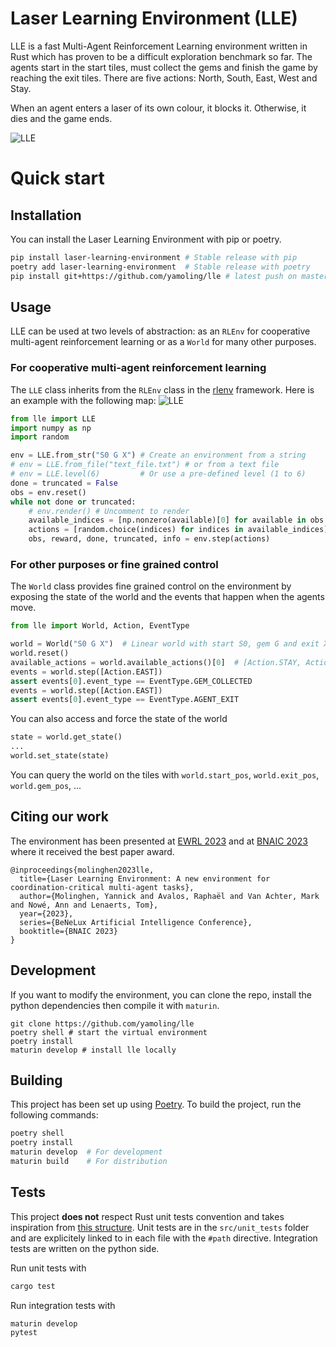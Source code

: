 # Laser Learning Environment (LLE)
LLE is a fast Multi-Agent Reinforcement Learning environment written in Rust which has proven to be a difficult exploration benchmark so far. The agents start in the start tiles, must collect the gems and finish the game by reaching the exit tiles. There are five actions: North, South, East, West and Stay. 

When an agent enters a laser of its own colour, it blocks it. Otherwise, it dies and the game ends.

![LLE](docs/lvl6-annotated.png)

# Quick start
## Installation
You can install the Laser Learning Environment with pip or poetry.
```bash
pip install laser-learning-environment # Stable release with pip
poetry add laser-learning-environment  # Stable release with poetry
pip install git+https://github.com/yamoling/lle # latest push on master
```

## Usage
LLE can be used at two levels of abstraction: as an `RLEnv` for cooperative multi-agent reinforcement learning or as a `World` for many other purposes.
### For cooperative multi-agent reinforcement learning
The `LLE` class inherits from the `RLEnv` class in the [rlenv](https://github.com/yamoling/rlenv) framework. Here is an example with the following map: ![LLE](docs/3x1.png)


```python
from lle import LLE
import numpy as np
import random

env = LLE.from_str("S0 G X") # Create an environment from a string
# env = LLE.from_file("text_file.txt") # or from a text file
# env = LLE.level(6)         # Or use a pre-defined level (1 to 6)
done = truncated = False
obs = env.reset()
while not done or truncated:
    # env.render() # Uncomment to render
    available_indices = [np.nonzero(available)[0] for available in obs.available_actions]
    actions = [random.choice(indices) for indices in available_indices]
    obs, reward, done, truncated, info = env.step(actions)
```


### For other purposes or fine grained control
The `World` class provides fine grained control on the environment by exposing the state of the world and the events that happen when the agents move.

```python
from lle import World, Action, EventType

world = World("S0 G X")  # Linear world with start S0, gem G and exit X
world.reset()
available_actions = world.available_actions()[0]  # [Action.STAY, Action.EAST]
events = world.step([Action.EAST])
assert events[0].event_type == EventType.GEM_COLLECTED
events = world.step([Action.EAST])
assert events[0].event_type == EventType.AGENT_EXIT
```

You can also access and force the state of the world
```python
state = world.get_state()
...
world.set_state(state)
```

You can query the world on the tiles with `world.start_pos`, `world.exit_pos`, `world.gem_pos`, ...




## Citing our work
The environment has been presented at [EWRL 2023](https://openreview.net/pdf?id=IPfdjr4rIs) and at [BNAIC 2023](https://bnaic2023.tudelft.nl/static/media/BNAICBENELEARN_2023_paper_124.c9f5d29e757e5ee27c44.pdf) where it received the best paper award.

```
@inproceedings{molinghen2023lle,
  title={Laser Learning Environment: A new environment for coordination-critical multi-agent tasks},
  author={Molinghen, Yannick and Avalos, Raphaël and Van Achter, Mark and Nowé, Ann and Lenaerts, Tom},
  year={2023},
  series={BeNeLux Artificial Intelligence Conference},
  booktitle={BNAIC 2023}
}
```

## Development
If you want to modify the environment, you can clone the repo, install the python dependencies then compile it with `maturin`.
```
git clone https://github.com/yamoling/lle
poetry shell # start the virtual environment
poetry install
maturin develop # install lle locally
```


## Building
This project has been set up using [Poetry](https://python-poetry.org/). To build the project, run the following commands:
```bash
poetry shell
poetry install
maturin develop  # For development
maturin build    # For distribution
```

## Tests
This project **does not** respect Rust unit tests convention and takes inspiration from [this structure](http://xion.io/post/code/rust-unit-test-placement.html). Unit tests are in the `src/unit_tests` folder and are explicitely linked to in each file with the `#path` directive. 
Integration tests are written on the python side.

Run unit tests with 
```bash
cargo test
```

Run integration tests with
```bash
maturin develop
pytest
```
